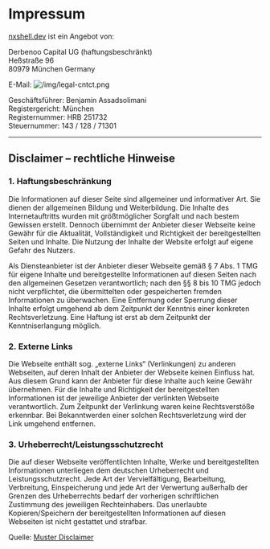 # Impressum

[nxshell.dev](https://nxshell.dev) ist ein Angebot von:

Derbenoo Capital UG (haftungsbeschränkt) <br />
Heßstraße 96 <br />
80979 München Germany <br />

E-Mail: ![/img/legal-cntct.png](/img/legal-cntct.png)

Geschäftsführer: Benjamin Assadsolimani <br />
Registergericht: München <br />
Registernummer: HRB 251732 <br />
Steuernummer: 143 / 128 / 71301 <br />

---

<h2>Disclaimer – rechtliche Hinweise</h2>

### 1.&nbsp;Haftungsbeschränkung

Die Informationen auf dieser Seite sind allgemeiner und informativer Art. Sie dienen der allgemeinen Bildung und Weiterbildung. Die Inhalte des Internetauftritts wurden mit größtmöglicher Sorgfalt und nach bestem Gewissen erstellt. Dennoch übernimmt der Anbieter dieser Webseite keine Gewähr für die Aktualität, Vollständigkeit und Richtigkeit der bereitgestellten Seiten und Inhalte. Die Nutzung der Inhalte der Website erfolgt auf eigene Gefahr des Nutzers.

Als Diensteanbieter ist der Anbieter dieser Webseite gemäß § 7 Abs. 1 TMG für eigene Inhalte und bereitgestellte Informationen auf diesen Seiten nach den allgemeinen Gesetzen verantwortlich; nach den §§ 8 bis 10 TMG jedoch nicht verpflichtet, die übermittelten oder gespeicherten fremden Informationen zu überwachen. Eine Entfernung oder Sperrung dieser Inhalte erfolgt umgehend ab dem Zeitpunkt der Kenntnis einer konkreten Rechtsverletzung. Eine Haftung ist erst ab dem Zeitpunkt der Kenntniserlangung möglich.

### 2.&nbsp;Externe Links

Die Webseite enthält sog. „externe Links“ (Verlinkungen) zu anderen Webseiten, auf deren Inhalt der Anbieter der Webseite keinen Einfluss hat. Aus diesem Grund kann der Anbieter für diese Inhalte auch keine Gewähr übernehmen. Für die Inhalte und Richtigkeit der bereitgestellten Informationen ist der jeweilige Anbieter der verlinkten Webseite verantwortlich. Zum Zeitpunkt der Verlinkung waren keine Rechtsverstöße erkennbar. Bei Bekanntwerden einer solchen Rechtsverletzung wird der Link umgehend entfernen.

### 3.&nbsp;Urheberrecht/Leistungsschutzrecht

Die auf dieser Webseite veröffentlichten Inhalte, Werke und bereitgestellten Informationen unterliegen dem deutschen Urheberrecht und Leistungsschutzrecht. Jede Art der Vervielfältigung, Bearbeitung, Verbreitung, Einspeicherung und jede Art der Verwertung außerhalb der Grenzen des Urheberrechts bedarf der vorherigen schriftlichen Zustimmung des jeweiligen Rechteinhabers. Das unerlaubte Kopieren/Speichern der bereitgestellten Informationen auf diesen Webseiten ist nicht gestattet und strafbar.

Quelle: [Muster Disclaimer](http://www.mustervorlage.net/disclaimer-muster/)
